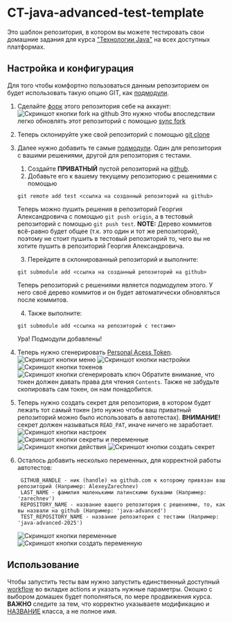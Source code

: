 # CT-java-advanced-test-template

Это шаблон репозитория, в котором вы можете тестировать свои домашние задания для курса ["Технологии Java"](https://www.kgeorgiy.info/courses/java-advanced/index.html) на всех доступных платформах.

## Настройка и конфигурация

Для того чтобы комфортно пользоваться данным репозиторием он будет использовать такую опцию GIT, как [подмодули](https://git-scm.com/book/ru/v2/Инструменты-Git-Подмодули).

1. Сделайте [форк](https://docs.github.com/en/pull-requests/collaborating-with-pull-requests/working-with-forks/fork-a-repo) этого репозитория себе на аккаунт:
![Скриншот кнопки fork на github](/assets/fork-button.png)
Это нужно чтобы впоследствии легко обновлять этот репозиторий с помощью [sync fork](https://docs.github.com/en/pull-requests/collaborating-with-pull-requests/working-with-forks/syncing-a-fork)
2. Теперь склонируйте уже свой репозиторий с помощью [git clone](https://git-scm.com/docs/git-clone)
3. Далее нужно добавить те самые [подмодули](https://git-scm.com/book/ru/v2/Инструменты-Git-Подмодули). Один для репозитория с вашими решениями, другой для репозитория с тестами.

    1. Создайте **ПРИВАТНЫЙ** пустой репозиторий на [github](https://github.com).
    2. Добавьте его к вашему текущему репозиторию с решениями с помощью

    ```git
    git remote add test <ссылка на созданный репозиторий на github>
    ```

    Теперь можно пушить решения в репозиторий Георгия Александровича с помощью `git push origin`, а в тестовый репозиторий с помощью `git push test`.
    **NOTE:** Дерево коммитов всё-равно будет общее (т.к. это один и тот же репозиторий), поэтому не стоит пушить в тестовый репозиторий то, чего вы не хотите пушить в репозиторий Георгия Александровича.

    3. Перейдите в склонированный репозиторий и выполните:

    ```git
    git submodule add <ссылка на созданный репозиторий на github>
    ```

    Теперь репозиторий с решениями является подмодулем этого. У него своё дерево коммитов и он будет автоматически обновляться после коммитов.

    4. Также выполните:

    ```git
    git submodule add <ссылка на репозиторий с тестами>
    ```

    Ура! Подмодули добавлены!

4. Теперь нужно сгенерировать [Personal Acess Token](https://docs.github.com/en/authentication/keeping-your-account-and-data-secure/managing-your-personal-access-tokens).
   ![Скриншот кнопки меню](/assets/menu-button.png)
   ![Скриншот кнопки настройки](/assets/settings-button.png)
   ![Скриншот кнопки токенов](/assets/developer-button.png)
   ![Скриншот кнопки сгенерировать ключ](/assets/generate-key-button.png)
   Обратите внимание, что токен должен давать права для чтения `Contents`.
   Также не забудьте скопировать сам токен, он нам понадобится.
5. Теперь нужно создать секрет для репозитория, в котором будет лежать тот самый токен (это нужно чтобы ваш приватный репозиторий можно было использовать в автотестах). **ВНИМАНИЕ!** секрет должен называться `READ_PAT`, иначе ничего не заработает.
   ![Скриншот кнопки настроек](/assets/rep-settings.png)
   ![Скриншот кнопки секреты и переменные](/assets/rep-secrets.png)
   ![Скриншот кнопки действия](/assets/rep-secrets-actions.png)
   ![Скриншот кнопки создать секрет](/assets/new-secret.png)
6. Осталось добавить несколько переменных, для корректной работы автотестов:

   ```shell
    GITHUB_HANDLE - ник (handle) на github.com к которому привязан ваш репозиторий (Например: AlexeyZarechnev)
    LAST_NAME - фамилия маленькими латинскими буквами (Например: 'zarechnev')
    REPOSITORY_NAME - название вашего репозитория с решениями, то, как вы назвали на github (Например: 'java-advanced')
    TEST_REPOSITORY_NAME - название репозитория с тестами (Например: 'java-advanced-2025')
   ```

   ![Скриншот кнопки переменные](/assets/vars-button.png)
   ![Скриншот кнопки создать переменную](/assets/create-vars.png)

## Использование

Чтобы запустить тесты вам нужно запустить единственный доступный [workflow](https://docs.github.com/en/actions/writing-workflows/about-workflows) во вкладке actions и указать нужные параметры. Окошко с выбором домашек будет пополняться, по мере продвижения курса. **ВАЖНО** следите за тем, что корректно указываете модификацию и <ins>НАЗВАНИЕ</ins> класса, а не полное имя.